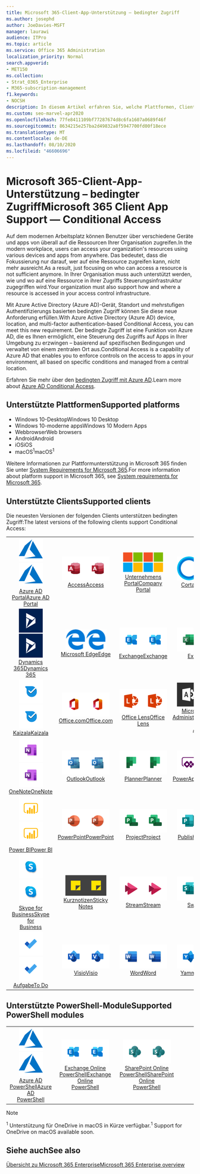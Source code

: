 ```yaml
---
title: Microsoft 365-Client-App-Unterstützung – bedingter Zugriff
ms.author: josephd
author: JoeDavies-MSFT
manager: laurawi
audience: ITPro
ms.topic: article
ms.service: Office 365 Administration
localization_priority: Normal
search.appverid:
- MET150
ms.collection:
- Strat_O365_Enterprise
- M365-subscription-management
f1.keywords:
- NOCSH
description: In diesem Artikel erfahren Sie, welche Plattformen, Clients und PowerShell-Module den bedingten Zugriff für Microsoft 365 unterstützen.
ms.custom: seo-marvel-apr2020
ms.openlocfilehash: 77fe8411109bf77287674d8c6fa1607a0689f46f
ms.sourcegitcommit: 8634215e257ba2d49832a8f5947700fd00f18ece
ms.translationtype: MT
ms.contentlocale: de-DE
ms.lasthandoff: 08/10/2020
ms.locfileid: "46606696"
---
```

# <a name="microsoft-365-client-app-support--conditional-access"></a><span data-ttu-id="52c6a-103">Microsoft 365-Client-App-Unterstützung – bedingter Zugriff</span><span class="sxs-lookup"><span data-stu-id="52c6a-103">Microsoft 365 Client App Support — Conditional Access</span></span>

<span data-ttu-id="52c6a-104">Auf dem modernen Arbeitsplatz können Benutzer über verschiedene Geräte und apps von überall auf die Ressourcen Ihrer Organisation zugreifen.</span><span class="sxs-lookup"><span data-stu-id="52c6a-104">In the modern workplace, users can access your organization's resources using various devices and apps from anywhere.</span></span> <span data-ttu-id="52c6a-105">Das bedeutet, dass die Fokussierung nur darauf, wer auf eine Ressource zugreifen kann, nicht mehr ausreicht.</span><span class="sxs-lookup"><span data-stu-id="52c6a-105">As a result, just focusing on who can access a resource is not sufficient anymore.</span></span> <span data-ttu-id="52c6a-106">In Ihrer Organisation muss auch unterstützt werden, wie und wo auf eine Ressource in ihrer Zugriffs Steuerungsinfrastruktur zugegriffen wird.</span><span class="sxs-lookup"><span data-stu-id="52c6a-106">Your organization must also support how and where a resource is accessed in your access control infrastructure.</span></span>

<span data-ttu-id="52c6a-107">Mit Azure Active Directory (Azure AD)-Gerät, Standort und mehrstufigen Authentifizierungs basierten bedingten Zugriff können Sie diese neue Anforderung erfüllen.</span><span class="sxs-lookup"><span data-stu-id="52c6a-107">With Azure Active Directory (Azure AD) device, location, and multi-factor authentication-based Conditional Access, you can meet this new requirement.</span></span> <span data-ttu-id="52c6a-108">Der bedingte Zugriff ist eine Funktion von Azure AD, die es Ihnen ermöglicht, eine Steuerung des Zugriffs auf Apps in Ihrer Umgebung zu erzwingen – basierend auf spezifischen Bedingungen und verwaltet von einem zentralen Ort aus.</span><span class="sxs-lookup"><span data-stu-id="52c6a-108">Conditional Access is a capability of Azure AD that enables you to enforce controls on the access to apps in your environment, all based on specific conditions and managed from a central location.</span></span>

<span data-ttu-id="52c6a-109">Erfahren Sie mehr über den [bedingten Zugriff mit Azure AD](https://docs.microsoft.com/azure/active-directory/conditional-access/).</span><span class="sxs-lookup"><span data-stu-id="52c6a-109">Learn more about [Azure AD Conditional Access](https://docs.microsoft.com/azure/active-directory/conditional-access/).</span></span>

## <a name="supported-platforms"></a><span data-ttu-id="52c6a-110">Unterstützte Plattformen</span><span class="sxs-lookup"><span data-stu-id="52c6a-110">Supported platforms</span></span>

 - <span data-ttu-id="52c6a-111">Windows 10-Desktop</span><span class="sxs-lookup"><span data-stu-id="52c6a-111">Windows 10 Desktop</span></span>
 - <span data-ttu-id="52c6a-112">Windows 10-moderne apps</span><span class="sxs-lookup"><span data-stu-id="52c6a-112">Windows 10 Modern Apps</span></span>
 - <span data-ttu-id="52c6a-113">Webbrowser</span><span class="sxs-lookup"><span data-stu-id="52c6a-113">Web browsers</span></span>
 - <span data-ttu-id="52c6a-114">Android</span><span class="sxs-lookup"><span data-stu-id="52c6a-114">Android</span></span>
 - <span data-ttu-id="52c6a-115">iOS</span><span class="sxs-lookup"><span data-stu-id="52c6a-115">iOS</span></span>
 - <span data-ttu-id="52c6a-116">macOS<sup>1</sup></span><span class="sxs-lookup"><span data-stu-id="52c6a-116">macOS<sup>1</sup></span></span>

<span data-ttu-id="52c6a-117">Weitere Informationen zur Plattformunterstützung in Microsoft 365 finden Sie unter [System Requirements for Microsoft 365](https://products.office.com/office-system-requirements).</span><span class="sxs-lookup"><span data-stu-id="52c6a-117">For more information about platform support in Microsoft 365, see [System requirements for Microsoft 365](https://products.office.com/office-system-requirements).</span></span>

## <a name="supported-clients"></a><span data-ttu-id="52c6a-118">Unterstützte Clients</span><span class="sxs-lookup"><span data-stu-id="52c6a-118">Supported clients</span></span>

<span data-ttu-id="52c6a-119">Die neuesten Versionen der folgenden Clients unterstützen bedingten Zugriff:</span><span class="sxs-lookup"><span data-stu-id="52c6a-119">The latest versions of the following clients support Conditional Access:</span></span>

| | | | | | |
|:---:|:---:|:---:|:---:|:---:|:---:|
| <span data-ttu-id="52c6a-120">![Azure-Symbol](media/o365-azure-64x64.png)</span><span class="sxs-lookup"><span data-stu-id="52c6a-120">![Azure icon](media/o365-azure-64x64.png)</span></span> <br> [<span data-ttu-id="52c6a-121">Azure AD <br> Portal</span><span class="sxs-lookup"><span data-stu-id="52c6a-121">Azure AD <br> Portal </span></span>](https://azure.microsoft.com/features/azure-portal/) | <span data-ttu-id="52c6a-122">![Access-Symbol](media/o365-access-64x64.png)</span><span class="sxs-lookup"><span data-stu-id="52c6a-122">![Access icon](media/o365-access-64x64.png)</span></span> <br> [<span data-ttu-id="52c6a-123">Access</span><span class="sxs-lookup"><span data-stu-id="52c6a-123">Access</span></span>](https://products.office.com/access) | <span data-ttu-id="52c6a-124">![Symbol des Unternehmensportals](media/o365-microsoft-64x64.png)</span><span class="sxs-lookup"><span data-stu-id="52c6a-124">![Company portal icon](media/o365-microsoft-64x64.png)</span></span> <br> [<span data-ttu-id="52c6a-125">Unternehmens <br> Portal</span><span class="sxs-lookup"><span data-stu-id="52c6a-125">Company <br> Portal </span></span>](https://docs.microsoft.com/intune-user-help/sign-in-to-the-company-portal)  | <span data-ttu-id="52c6a-126">![Cortana-Symbol](media/o365-cortana-64x64.png)</span><span class="sxs-lookup"><span data-stu-id="52c6a-126">![Cortana icon](media/o365-cortana-64x64.png)</span></span> <br> [<span data-ttu-id="52c6a-127">Cortana</span><span class="sxs-lookup"><span data-stu-id="52c6a-127">Cortana</span></span>](https://www.microsoft.com/cortana) | <span data-ttu-id="52c6a-128">![Vertiefen (Symbol)](media/o365-delve-64x64.png)</span><span class="sxs-lookup"><span data-stu-id="52c6a-128">![Delve icon](media/o365-delve-64x64.png)</span></span> <br> [<span data-ttu-id="52c6a-129">Delve</span><span class="sxs-lookup"><span data-stu-id="52c6a-129">Delve</span></span>](https://products.office.com/business/intelligent-search) 
| <span data-ttu-id="52c6a-130">![Dynamics 365-Symbol](media/o365-dynamics365-64x64.png)</span><span class="sxs-lookup"><span data-stu-id="52c6a-130">![Dynamics 365 icon](media/o365-dynamics365-64x64.png)</span></span> <br> [<span data-ttu-id="52c6a-131">Dynamics 365</span><span class="sxs-lookup"><span data-stu-id="52c6a-131">Dynamics 365</span></span>](https://dynamics.microsoft.com) | <span data-ttu-id="52c6a-132">![Edge-Symbol](media/o365-edge-64x64.png)</span><span class="sxs-lookup"><span data-stu-id="52c6a-132">![Edge icon](media/o365-edge-64x64.png)</span></span> <br> [<span data-ttu-id="52c6a-133">Microsoft Edge</span><span class="sxs-lookup"><span data-stu-id="52c6a-133">Edge</span></span>](https://www.microsoft.com/windows/microsoft-edge) | <span data-ttu-id="52c6a-134">![Exchange-Symbol](media/o365-exchange-64x64.png)</span><span class="sxs-lookup"><span data-stu-id="52c6a-134">![Exchange icon](media/o365-exchange-64x64.png)</span></span> <br> [<span data-ttu-id="52c6a-135">Exchange</span><span class="sxs-lookup"><span data-stu-id="52c6a-135">Exchange</span></span>](https://products.office.com/exchange/exchange-online) | <span data-ttu-id="52c6a-136">![Excel-Symbol](media/o365-excel-64x64.png)</span><span class="sxs-lookup"><span data-stu-id="52c6a-136">![Excel icon](media/o365-excel-64x64.png)</span></span> <br> [<span data-ttu-id="52c6a-137">Excel</span><span class="sxs-lookup"><span data-stu-id="52c6a-137">Excel</span></span>](https://products.office.com/excel) | <span data-ttu-id="52c6a-138">![Symbol "Formulare"](media/o365-forms-64x64.png)</span><span class="sxs-lookup"><span data-stu-id="52c6a-138">![Forms icon](media/o365-forms-64x64.png)</span></span> <br> [<span data-ttu-id="52c6a-139">Formulare</span><span class="sxs-lookup"><span data-stu-id="52c6a-139">Forms</span></span>](https://flow.microsoft.com/connectors/shared_microsoftforms/microsoft-forms/) 
| <span data-ttu-id="52c6a-140">![Kaizala-Symbol](media/o365-kaizala-64x64.png)</span><span class="sxs-lookup"><span data-stu-id="52c6a-140">![Kaizala icon](media/o365-kaizala-64x64.png)</span></span> <br> [<span data-ttu-id="52c6a-141">Kaizala</span><span class="sxs-lookup"><span data-stu-id="52c6a-141">Kaizala</span></span>](https://products.office.com/en/business/microsoft-kaizala) | <span data-ttu-id="52c6a-142">![Office.com-Symbol](media/o365-office-64x64.png)</span><span class="sxs-lookup"><span data-stu-id="52c6a-142">![Office.com icon](media/o365-office-64x64.png)</span></span> <br> [<span data-ttu-id="52c6a-143">Office.com</span><span class="sxs-lookup"><span data-stu-id="52c6a-143">Office.com</span></span>](https://www.office.com/) | <span data-ttu-id="52c6a-144">![Linsen Symbol](media/o365-lens-64x64.png)</span><span class="sxs-lookup"><span data-stu-id="52c6a-144">![Lens icon](media/o365-lens-64x64.png)</span></span> <br> [<span data-ttu-id="52c6a-145">Office Lens</span><span class="sxs-lookup"><span data-stu-id="52c6a-145">Office Lens</span></span>](https://www.microsoft.com/p/office-lens/9wzdncrfj3t8?activetab=pivot%3Aoverviewtab) | <span data-ttu-id="52c6a-146">![Office 365 Administrator Symbol](media/o365-o365admin-64x64.png)</span><span class="sxs-lookup"><span data-stu-id="52c6a-146">![Office 365 Admin icon](media/o365-o365admin-64x64.png)</span></span> <br> [<span data-ttu-id="52c6a-147">Microsoft 365- <br> Administrator</span><span class="sxs-lookup"><span data-stu-id="52c6a-147">Microsoft 365 <br> Admin</span></span>](https://products.office.com/business/manage-office-365-admin-app) | <span data-ttu-id="52c6a-148">![OneDrive für Unternehmen Symbol](media/o365-OneDrive-64x64.png)</span><span class="sxs-lookup"><span data-stu-id="52c6a-148">![OneDrive for Business icon](media/o365-OneDrive-64x64.png)</span></span> <br> [<span data-ttu-id="52c6a-149">OneDrive<sup>1</sup></span><span class="sxs-lookup"><span data-stu-id="52c6a-149">OneDrive<sup>1</sup></span></span>](https://products.office.com/onedrive-for-business/online-cloud-storage) 
| <span data-ttu-id="52c6a-150">![OneNote-Symbol](media/o365-OneNote-64x64.png)</span><span class="sxs-lookup"><span data-stu-id="52c6a-150">![OneNote icon](media/o365-OneNote-64x64.png)</span></span> <br> [<span data-ttu-id="52c6a-151">OneNote</span><span class="sxs-lookup"><span data-stu-id="52c6a-151">OneNote</span></span>](https://products.office.com/onenote) | <span data-ttu-id="52c6a-152">![Outlook-Symbol](media/o365-outlook-64x64.png)</span><span class="sxs-lookup"><span data-stu-id="52c6a-152">![Outlook icon](media/o365-outlook-64x64.png)</span></span> <br> [<span data-ttu-id="52c6a-153">Outlook</span><span class="sxs-lookup"><span data-stu-id="52c6a-153">Outlook</span></span>](https://products.office.com/outlook) | <span data-ttu-id="52c6a-154">![Planner-Symbol](media/o365-planner-64x64.png)</span><span class="sxs-lookup"><span data-stu-id="52c6a-154">![Planner icon](media/o365-planner-64x64.png)</span></span> <br> [<span data-ttu-id="52c6a-155">Planner</span><span class="sxs-lookup"><span data-stu-id="52c6a-155">Planner</span></span>](https://products.office.com/business/task-management-software) | <span data-ttu-id="52c6a-156">![PowerApps-Symbol](media/o365-powerapps-64x64.png)</span><span class="sxs-lookup"><span data-stu-id="52c6a-156">![PowerApps icon](media/o365-powerapps-64x64.png)</span></span> <br> [<span data-ttu-id="52c6a-157">PowerApps</span><span class="sxs-lookup"><span data-stu-id="52c6a-157">PowerApps</span></span>](https://powerapps.microsoft.com) | <span data-ttu-id="52c6a-158">![Power-Automatisierungs Symbol](media/o365-flow-64x64.png)</span><span class="sxs-lookup"><span data-stu-id="52c6a-158">![Power Automate icon](media/o365-flow-64x64.png)</span></span> <br> [<span data-ttu-id="52c6a-159">Power- <br> Automatisierung</span><span class="sxs-lookup"><span data-stu-id="52c6a-159">Power <br> Automate</span></span>](https://flow.microsoft.com)
| <span data-ttu-id="52c6a-160">![PowerBI-Symbol](media/o365-powerbi-64x64.png)</span><span class="sxs-lookup"><span data-stu-id="52c6a-160">![PowerBI icon](media/o365-powerbi-64x64.png)</span></span> <br> [<span data-ttu-id="52c6a-161">Power BI</span><span class="sxs-lookup"><span data-stu-id="52c6a-161">Power BI</span></span>](https://powerbi.microsoft.com) | <span data-ttu-id="52c6a-162">![PowerPoint-Symbol](media/o365-powerpoint-64x64.png)</span><span class="sxs-lookup"><span data-stu-id="52c6a-162">![PowerPoint icon](media/o365-powerpoint-64x64.png)</span></span> <br> [<span data-ttu-id="52c6a-163">PowerPoint</span><span class="sxs-lookup"><span data-stu-id="52c6a-163">PowerPoint</span></span>](https://products.office.com/powerpoint) | <span data-ttu-id="52c6a-164">![Project-Symbol](media/o365-project-64x64.png)</span><span class="sxs-lookup"><span data-stu-id="52c6a-164">![Project icon](media/o365-project-64x64.png)</span></span> <br> [<span data-ttu-id="52c6a-165">Project</span><span class="sxs-lookup"><span data-stu-id="52c6a-165">Project</span></span>](https://products.office.com/project) | <span data-ttu-id="52c6a-166">![Publisher-Symbol](media/o365-publisher-64x64.png)</span><span class="sxs-lookup"><span data-stu-id="52c6a-166">![Publisher icon](media/o365-publisher-64x64.png)</span></span> <br> [<span data-ttu-id="52c6a-167">Publisher</span><span class="sxs-lookup"><span data-stu-id="52c6a-167">Publisher</span></span>](https://products.office.com/publisher) | <span data-ttu-id="52c6a-168">![SharePoint-Symbol](media/o365-sharepoint-64x64.png)</span><span class="sxs-lookup"><span data-stu-id="52c6a-168">![SharePoint icon](media/o365-sharepoint-64x64.png)</span></span> <br> [<span data-ttu-id="52c6a-169">Share</span><span class="sxs-lookup"><span data-stu-id="52c6a-169">Sharepoint</span></span>](https://products.office.com/sharepoint) 
| <span data-ttu-id="52c6a-170">![Skype for Business-Symbol](media/o365-skypeforbusiness-64x64.png)</span><span class="sxs-lookup"><span data-stu-id="52c6a-170">![Skype for Business icon](media/o365-skypeforbusiness-64x64.png)</span></span> <br> [<span data-ttu-id="52c6a-171">Skype for <br> Business</span><span class="sxs-lookup"><span data-stu-id="52c6a-171">Skype for <br> Business</span></span>](https://www.skype.com/business/) | <span data-ttu-id="52c6a-172">![Symbol für Notizen](media/o365-stickynotes-64x64.png)</span><span class="sxs-lookup"><span data-stu-id="52c6a-172">![Sticky Notes icon](media/o365-stickynotes-64x64.png)</span></span> <br> [<span data-ttu-id="52c6a-173">Kurznotizen</span><span class="sxs-lookup"><span data-stu-id="52c6a-173">Sticky Notes</span></span>](https://www.microsoft.com/p/microsoft-sticky-notes/9nblggh4qghw) | <span data-ttu-id="52c6a-174">![Stream-Symbol](media/o365-stream-64x64.png)</span><span class="sxs-lookup"><span data-stu-id="52c6a-174">![Stream icon](media/o365-stream-64x64.png)</span></span> <br> [<span data-ttu-id="52c6a-175">Stream</span><span class="sxs-lookup"><span data-stu-id="52c6a-175">Stream</span></span>](https://stream.microsoft.com) | <span data-ttu-id="52c6a-176">![Sway-Symbol](media/o365-sway-64x64.png)</span><span class="sxs-lookup"><span data-stu-id="52c6a-176">![Sway icon](media/o365-sway-64x64.png)</span></span> <br> [<span data-ttu-id="52c6a-177">Sway</span><span class="sxs-lookup"><span data-stu-id="52c6a-177">Sway</span></span>](https://sway.com) | <span data-ttu-id="52c6a-178">![Teams-Symbol](media/o365-teams-64x64.png)</span><span class="sxs-lookup"><span data-stu-id="52c6a-178">![Teams icon](media/o365-teams-64x64.png)</span></span> <br> [<span data-ttu-id="52c6a-179">Teams</span><span class="sxs-lookup"><span data-stu-id="52c6a-179">Teams</span></span>](https://products.office.com/microsoft-teams/group-chat-software) 
| <span data-ttu-id="52c6a-180">![To-do-Symbol](media/o365-todo-64x64.png)</span><span class="sxs-lookup"><span data-stu-id="52c6a-180">![To Do icon](media/o365-todo-64x64.png)</span></span> <br> [<span data-ttu-id="52c6a-181">Aufgabe</span><span class="sxs-lookup"><span data-stu-id="52c6a-181">To Do</span></span>](https://todo.microsoft.com) | <span data-ttu-id="52c6a-182">![Visio-Symbol](media/o365-visio-64x64.png)</span><span class="sxs-lookup"><span data-stu-id="52c6a-182">![Visio icon](media/o365-visio-64x64.png)</span></span> <br> [<span data-ttu-id="52c6a-183">Visio</span><span class="sxs-lookup"><span data-stu-id="52c6a-183">Visio</span></span>](https://products.office.com/visio/flowchart-software) | <span data-ttu-id="52c6a-184">![Word-Symbol](media/o365-word-64x64.png)</span><span class="sxs-lookup"><span data-stu-id="52c6a-184">![Word icon](media/o365-word-64x64.png)</span></span> <br> [<span data-ttu-id="52c6a-185">Word</span><span class="sxs-lookup"><span data-stu-id="52c6a-185">Word</span></span>](https://products.office.com/word) | <span data-ttu-id="52c6a-186">![Yammer-Symbol](media/o365-yammer-64x64.png)</span><span class="sxs-lookup"><span data-stu-id="52c6a-186">![Yammer icon](media/o365-yammer-64x64.png)</span></span> <br> [<span data-ttu-id="52c6a-187">Yammer</span><span class="sxs-lookup"><span data-stu-id="52c6a-187">Yammer</span></span>](https://products.office.com/yammer/yammer-overview)

## <a name="supported-powershell-modules"></a><span data-ttu-id="52c6a-188">Unterstützte PowerShell-Module</span><span class="sxs-lookup"><span data-stu-id="52c6a-188">Supported PowerShell modules</span></span>

| | | | | | |
|:---:|:---:|:---:|:---:|:---:|:---:|
| <span data-ttu-id="52c6a-189">![Azure-Symbol](media/o365-azure-64x64.png)</span><span class="sxs-lookup"><span data-stu-id="52c6a-189">![Azure icon](media/o365-azure-64x64.png)</span></span> <br> [<span data-ttu-id="52c6a-190">Azure AD <br> PowerShell</span><span class="sxs-lookup"><span data-stu-id="52c6a-190">Azure AD <br> PowerShell</span></span>](https://docs.microsoft.com/powershell/azure/active-directory/overview?view=azureadps-2.0) | <span data-ttu-id="52c6a-191">![Exchange-Symbol](media/o365-exchange-64x64.png)</span><span class="sxs-lookup"><span data-stu-id="52c6a-191">![Exchange icon](media/o365-exchange-64x64.png)</span></span> <br> [<span data-ttu-id="52c6a-192">Exchange Online <br> PowerShell</span><span class="sxs-lookup"><span data-stu-id="52c6a-192">Exchange Online <br> PowerShell</span></span>](https://docs.microsoft.com/powershell/exchange/exchange-online/exchange-online-powershell?view=exchange-ps) | <span data-ttu-id="52c6a-193">![SharePoint-Symbol](media/o365-sharepoint-64x64.png)</span><span class="sxs-lookup"><span data-stu-id="52c6a-193">![SharePoint icon](media/o365-sharepoint-64x64.png)</span></span> <br> [<span data-ttu-id="52c6a-194">SharePoint Online <br> PowerShell</span><span class="sxs-lookup"><span data-stu-id="52c6a-194">SharePoint Online <br> PowerShell</span></span>](https://docs.microsoft.com/powershell/sharepoint/sharepoint-online/connect-sharepoint-online)

> [!NOTE]
> <span data-ttu-id="52c6a-195"><sup>1</sup> Unterstützung für OneDrive in macOS in Kürze verfügbar.</span><span class="sxs-lookup"><span data-stu-id="52c6a-195"><sup>1</sup> Support for OneDrive on macOS available soon.</span></span>

## <a name="see-also"></a><span data-ttu-id="52c6a-196">Siehe auch</span><span class="sxs-lookup"><span data-stu-id="52c6a-196">See also</span></span>

[<span data-ttu-id="52c6a-197">Übersicht zu Microsoft 365 Enterprise</span><span class="sxs-lookup"><span data-stu-id="52c6a-197">Microsoft 365 Enterprise overview</span></span>](https://docs.microsoft.com/microsoft-365/enterprise/microsoft-365-overview)
